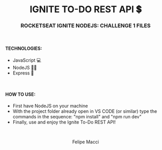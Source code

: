 <h1 align="center">IGNITE TO-DO REST API 💲</h1>
<h3 align="center">ROCKETSEAT IGNITE NODEJS: CHALLENGE 1 FILES</h3>

<br />

#### TECHNOLOGIES:
- JavaScript 💻
- NodeJS 🐱‍👤
- Express 🔗

<br />

#### HOW TO USE:
* First have NodeJS on your machine
* With the project folder already open in VS CODE (or similar) type the commands in the sequence: "npm install" and "npm run dev"
* Finally, use and enjoy the Ignite To-Do REST API!

<br />

<p align="center">Felipe Macci</p>
